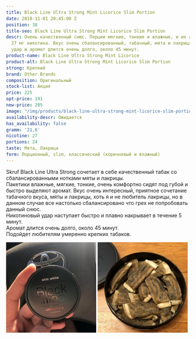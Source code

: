 ```yaml
---
title: Black Line Ultra Strong Mint Licorice Slim Portion
date: 2018-11-01 20:45:00 Z
position: 38
title-seo: Black Line Ultra Strong Mint Licorice Slim Portion
descr: Очень качественный снюс. Порции мягкие, тонкие и влажные, и их аж 24. Крепость
  27 мг никотина. Вкус очень сбалансированный, табачный, мята и лакрица. Никотиновый
  удар и аромат длится очень долго, около 45 минут.
product-name: Black Line Ultra Strong Mint Licorice
product-alt: Black Line Ultra Strong Mint Licorice Slim Portion
strong: Крепкий
brand: Other Brands
composition: Оригинальный
stock-list: Акция
price: 225
opt-price: 191
new-price: 205
image: "/img/products/black-line-ultra-strong-mint-licorice-slim-portion.jpg"
availability-descr: Ожидается
has_availability: false
gramm: '21,6'
nicotine: 27
portions: 24
taste: Мята, Лакрица
form: Порционный, slim, классический (коричневый и влажный)
---
```


Skruf Black Line Ultra Strong сочетает в себе качественный табак со сбалансированными нотками мяты и лакрицы.<br>
Пакетики влажные, мягкие, тонкие, очень комфортно сидят под губой и быстро выделяют аромат. Вкус очень интересный, приятное сочетание табачного вкуса, мяты и лакрицы, хоть я и не любитель лакрицы, но в данном случае все настолько сбалансировано что грех не попробовать данный снюс.<br>
Никотиновый удар наступает быстро и плавно накрывает в течение 5 минут.<br>
Аромат длится очень долго, около 45 минут.<br>
Подойдет любителям умеренно крепких табаков.
<div class="mb-3">
<img class="img-fluid" style="width:49%" src="/img/products/skruf-blackline/black-line-ultra-strong-mint-licorice-slim-portion-ukraine.jpg" alt="Snus Skruf Black Line Ukraine">
<img class="img-fluid" style="width:49%" src="/img/products/skruf-blackline/snus-blackline-skruf.jpg" alt="Снюс скраф Блек Лайн">
</div>
